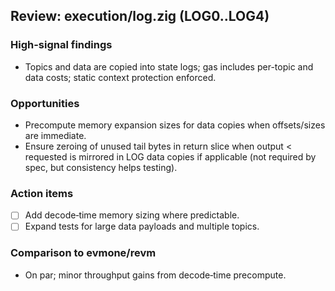 ## Review: execution/log.zig (LOG0..LOG4)

### High-signal findings

- Topics and data are copied into state logs; gas includes per-topic and data costs; static context protection enforced.

### Opportunities

- Precompute memory expansion sizes for data copies when offsets/sizes are immediate.
- Ensure zeroing of unused tail bytes in return slice when output < requested is mirrored in LOG data copies if applicable (not required by spec, but consistency helps testing).

### Action items

- [ ] Add decode‑time memory sizing where predictable.
- [ ] Expand tests for large data payloads and multiple topics.

### Comparison to evmone/revm

- On par; minor throughput gains from decode‑time precompute.


